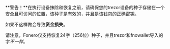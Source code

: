 **警告！**在执行设备抹除和恢复之前，请确保您的trezor设备的种子存储在一个安全且可访问的位置，该种子是有效的，并且是该钱包的正确密钥。

如果不这样做会导致**资金损失**。

请注意，Fonero仅支持恢复24字（256位）种子，并且trezor和fnowallet导入的字*不一样*。
